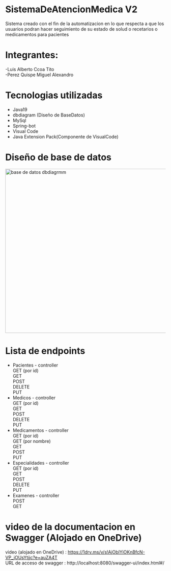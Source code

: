 # SistemaDeAtencionMedica V2
Sistema creado con el fin de la automatizacion en lo que respecta a que los usuarios podran hacer seguimiento de su estado de solud o recetarios o medicamentos para pacientes
# Integrantes:
-Luis Alberto Ccoa Tito <br/>
-Perez Quispe Miguel Alexandro
# Tecnologias utilizadas
- Java19<br/>
- dbdiagram (Diseño de BaseDatos)<br/>
- MySql<br/>
- Spring-bot<br/>
- Visual Code<br/>
- Java Extension Pack(Componente de VisualCode)<br/>
# Diseño de base de datos
<img width="771" height="514" alt="base de datos dbdiagrmm" src="https://github.com/user-attachments/assets/10d362a1-1808-4154-bede-8f6f351490f9" /><br/>
# Lista de endpoints<br/>
- Pacientes - controller<br/>
  GET (por id)<br/>
  GET<br/>
  POST<br/>
  DELETE<br/>
  PUT<br/>
- Medicos - controller<br/>
  GET (por id)<br/>
  GET<br/>
  POST<br/>
  DELETE<br/>
  PUT<br/>
- Medicamentos - controller<br/>
  GET (por id)<br/>
  GET (por nombre)<br/>
  GET<br/>
  POST<br/>
  PUT<br/>
- Especialidades - controller<br/>
  GET (por id)<br/>
  GET<br/>
  POST<br/>
  DELETE<br/>
  PUT<br/>
- Examenes - controller<br/>
  POST<br/>
  GET<br/>
# video de la documentacion en Swagger (Alojado en OneDrive)<br/>
video (alojado en OneDrive) : https://1drv.ms/v/s!AjOblYiOKnBfcN-VP_jOUsYtjjc?e=auZA4T<br/>
URL de acceso de swagger : http://localhost:8080/swagger-ui/index.html#/
